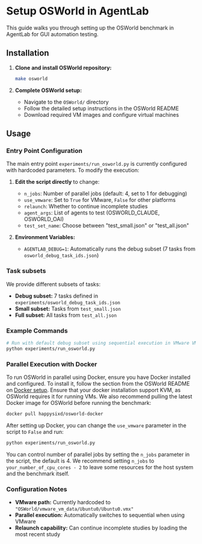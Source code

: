 # Setup OSWorld in AgentLab

This guide walks you through setting up the OSWorld benchmark in AgentLab for GUI automation testing.

## Installation

1. **Clone and install OSWorld repository:**
   ```bash
   make osworld
   ```

2. **Complete OSWorld setup:**
   - Navigate to the `OSWorld/` directory
   - Follow the detailed setup instructions in the OSWorld README
   - Download required VM images and configure virtual machines


## Usage

### Entry Point Configuration

The main entry point `experiments/run_osworld.py` is currently configured with hardcoded parameters. To modify the execution:

1. **Edit the script directly** to change:
   - `n_jobs`: Number of parallel jobs (default: 4, set to 1 for debugging)
   - `use_vmware`: Set to `True` for VMware, `False` for other platforms
   - `relaunch`: Whether to continue incomplete studies
   - `agent_args`: List of agents to test (OSWORLD_CLAUDE, OSWORLD_OAI)
   - `test_set_name`: Choose between "test_small.json" or "test_all.json"

2. **Environment Variables:**
   - `AGENTLAB_DEBUG=1`: Automatically runs the debug subset (7 tasks from `osworld_debug_task_ids.json`)

### Task subsets

We provide different subsets of tasks:

- **Debug subset:** 7 tasks defined in `experiments/osworld_debug_task_ids.json` 
- **Small subset:** Tasks from `test_small.json`
- **Full subset:** All tasks from `test_all.json`

### Example Commands

```bash
# Run with default debug subset using sequential execution in VMware VM
python experiments/run_osworld.py
```

### Parallel Execution with Docker
To run OSWorld in parallel using Docker, ensure you have Docker installed and configured.
To install it, follow the section from the OSWorld README on [Docker setup](https://github.com/xlang-ai/OSWorld?tab=readme-ov-file#docker-server-with-kvm-support-for-better-performance).
Ensure that your docker installation support KVM, as OSWorld requires it for running VMs.
We also recommend pulling the latest Docker image for OSWorld before running the benchmark:

```bash
docker pull happysixd/osworld-docker
```

After setting up Docker, you can change the `use_vmware` parameter in the script to `False` and run:

```bash
python experiments/run_osworld.py
```
You can control number of parallel jobs by setting the `n_jobs` parameter in the script, the default is 4.
We recommend setting `n_jobs` to `your_number_of_cpu_cores - 2` to leave some resources for the host system and the benchmark itself.


### Configuration Notes

- **VMware path:** Currently hardcoded to `"OSWorld/vmware_vm_data/Ubuntu0/Ubuntu0.vmx"`
- **Parallel execution:** Automatically switches to sequential when using VMware
- **Relaunch capability:** Can continue incomplete studies by loading the most recent study

